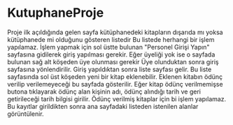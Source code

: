# KutuphaneProje

Proje ilk açıldığında gelen sayfa kütüphanedeki kitapların dışarıda mı yoksa kütüphanede mi olduğunu gösteren listedir Bu listede herhangi bir işlem yapılamaz.
İşlem yapmak için sol üstte bulunan "Personel Girişi Yapın" sayfasına gidilerek giriş yapılması gerekir. Eğer üyeliği yok ise o sayfada bulunan sağ alt köşeden üye olunması gerekir Üye olunduktan sonra giriş sayfasına yönlendirilir. Giriş yapıldıktan sonra liste sayfası gelir. Bu liste sayfasında sol üst köşeden yeni bir kitap eklenebilir. Eklenen kitabın ödünç verilip verilemeyeceği bu sayfada gösterilir. Eğer kitap ödünç verilmemişse butona tıklayarak ödünç alan kişinin adı, ödünç alındığı tarih ve geri getirileceği tarih bilgisi girilir. Ödünç verilmiş kitaplar için bi işlem yapılamaz. Bu kayıtlar girildikten sonra ana sayfadaki listeden istenilen alanlar görüntülenir.
